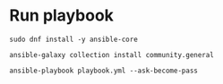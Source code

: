 # Run playbook

```
sudo dnf install -y ansible-core
```

```
ansible-galaxy collection install community.general
```

```
ansible-playbook playbook.yml --ask-become-pass
```
